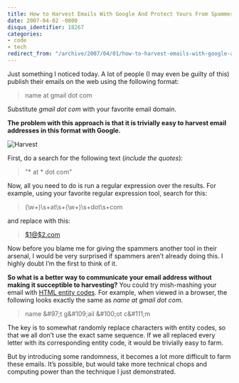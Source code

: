 ```yaml
---
title: How to Harvest Emails With Google And Protect Yours From Spammers
date: 2007-04-02 -0800
disqus_identifier: 18267
categories:
- code
- tech
redirect_from: "/archive/2007/04/01/how-to-harvest-emails-with-google-and-protect-yours-from.aspx/"
---
```


Just something I noticed today. A lot of people (I may even be guilty of
this) publish their emails on the web using the following format:

> name at gmail dot com

Substitute *gmail dot com* with your favorite email domain.

**The problem with this approach is that it is trivially easy to harvest
email addresses in this format with Google.**

![Harvest](https://haacked.com/images/haacked_com/WindowsLiveWriter/HowtoHarvestEmailsWithGoogle_10AB8/harvest%5B4%5D.jpg)

First, do a search for the following text (*include the quotes*):

> "\* at \* dot com"

Now, all you need to do is run a regular expression over the results.
For example, using your favorite regular expression tool, search for
this:

> (\\w+)\\s+at\\s+(\\w+)\\s+dot\\s+com

and replace with this:

> [\$1@\$2.com](mailto:$1@$2.com)

Now before you blame me for giving the spammers another tool in their
arsenal, I would be very surprised if spammers aren’t already doing
this. I highly doubt I’m the first to think of it.

**So what is a better way to communicate your email address without
making it succeptible to harvesting?** You could try mish-mashing your
email with [HTML entity
codes](http://www.w3schools.com/tags/ref_entities.asp "HTML Entity Codes").
For example, when viewed in a browser, the following looks exactly the
same as *name at gmail dot com*.

> name &\#97;t&nbsp;g&\#109;ail &\#100;ot&nbsp;c&\#111;m

The key is to somewhat randomly replace characters with entity codes, so
that we all don’t use the exact same sequence. If we all replaced every
letter with its corresponding entity code, it would be trivially easy to
farm.

But by introducing some randomness, it becomes a lot more difficult to
farm these emails. It’s possible, but would take more technical chops
and computing power than the technique I just demonstrated.

